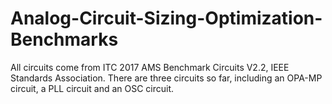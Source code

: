 # Analog-Circuit-Sizing-Optimization-Benchmarks
All circuits come from ITC 2017 AMS Benchmark Circuits V2.2, IEEE Standards Association.
There are three circuits so far, including an OPA-MP circuit, a PLL circuit and an OSC circuit. 
